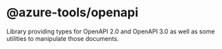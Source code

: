# @azure-tools/openapi

Library providing types for OpenAPI 2.0 and OpenAPI 3.0 as well as some utilities to manipulate those documents.
